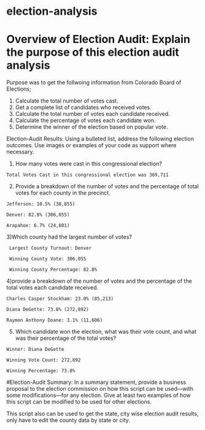 # election-analysis
# Overview of Election Audit: Explain the purpose of this election audit analysis
Purpose was to  get the follwoing information from  Colorado Board of Elections;
  1)  Calculate the total number of votes cast.
  2)  Get a complete list of candidates who received votes.
  2)  Calculate the total number of votes each candidate received.
  3)  Calculate the percentage of votes each candidate won.
  4)  Determine the winner of the election based on popular vote.

Election-Audit Results: Using a bulleted list, address the following election outcomes. Use images or examples of your code as support where necessary.
  1) How many votes were cast in this congressional election?
    
    Total Votes Cast in this congressional election was 369,711


  2) Provide a breakdown of the number of votes and the percentage of total votes for each county in the precinct.
  
    Jefferson: 10.5% (38,855)
  
    Denver: 82.8% (306,055)
  
    Arapahoe: 6.7% (24,801)

 
   3)Which county had the largest number of votes?
  
  
     Largest County Turnout: Denver
  
     Winning County Vote: 306,055
 
     Winning County Percentage: 82.8%

   4)provide a breakdown of the number of votes and the percentage of the total votes each candidate received.

  
    Charles Casper Stockham: 23.0% (85,213)

    Diana DeGette: 73.8% (272,892)

    Raymon Anthony Doane: 3.1% (11,606)

  
  5) Which candidate won the election, what was their vote count, and what was their percentage of the total votes?

    
    Winner: Diana DeGette

    Winning Vote Count: 272,892

    Winning Percentage: 73.8%


#Election-Audit Summary: In a summary statement, provide a business proposal to the election commission on how this script can be used—with some modifications—for any election. Give at least two examples of how this script can be modified to be used for other elections.

This script also can be used to get the state, city  wise election audit results, only have to edit the county data by state or city.
